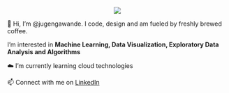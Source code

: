 
<p align="center">
  <img src="https://drive.google.com/uc?export=download&id=16fIDlGuJ7bBTDUSKpeSk9SlUxZXO_Rqj">
</p>

👋 Hi, I’m @jugengawande. I code, design and am fueled by freshly brewed coffee.

I’m interested in **Machine Learning, Data Visualization, Exploratory Data Analysis and Algorithms**

☁️ I’m currently learning cloud technologies 

📫 Connect with me on [LinkedIn](https://www.linkedin.com/in/jugen-gawande)



